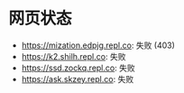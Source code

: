 # 网页状态
- https://mization.edpjg.repl.co: 失败 (403)
- https://k2.shilh.repl.co: 失败
- https://ssd.zockq.repl.co: 失败
- https://ask.skzey.repl.co: 失败
